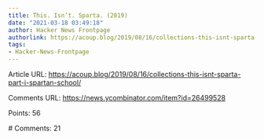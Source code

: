 ```yaml
---
title: This. Isn’t. Sparta. (2019)
date: "2021-03-18 03:49:18"
author: Hacker News Frontpage
authorlink: https://acoup.blog/2019/08/16/collections-this-isnt-sparta-part-i-spartan-school/
tags:
- Hacker-News-Frontpage
---
```


<p>Article URL: <a href="https://acoup.blog/2019/08/16/collections-this-isnt-sparta-part-i-spartan-school/">https://acoup.blog/2019/08/16/collections-this-isnt-sparta-part-i-spartan-school/</a></p>
<p>Comments URL: <a href="https://news.ycombinator.com/item?id=26499528">https://news.ycombinator.com/item?id=26499528</a></p>
<p>Points: 56</p>
<p># Comments: 21</p>
